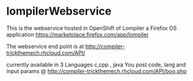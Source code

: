 # lompilerWebservice

This is the webservice hosted in OpenShift of Lompiler a Firefox OS application https://marketplace.firefox.com/app/lompiler

The webservice end point is at http://compiler-trickthemech.rhcloud.com/API/ 
 
currently available in 3 Languages c,cpp , java You post code, lang and input params @ http://compiler-trickthemech.rhcloud.com/API/boo.php
